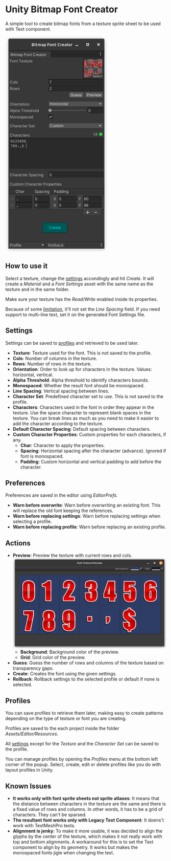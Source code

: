 # Unity Bitmap Font Creator

A simple tool to create bitmap fonts from a texture sprite sheet to be used with Text component.

![Main window](./Documentation/screenshot-01.png)

## How to use it

Select a texture, change the [settings](#settings) accondingly and hit _Create_. It will create a _Material_ and a _Font Settings_ asset with the same name as the texture and in the same folder.

Make sure your texture has the _Read/Write_ enabled inside its properties.

Because of some [limitation](#limitations), it'll not set the _Line Spacing_ field. If you need support to multi-line text, set it on the generated Font Settings file.

## Settings

Settings can be saved to [profiles](#profiles) and retrieved to be used later.

-  **Texture**: Texture used for the font. This is not saved to the profile.
-  **Cols**: Number of columns in the texture.
-  **Rows**: Number of rows in the texture.
-  **Orientation**: Order to look up for characters in the texture. Values: horizontal, vertical.
-  **Alpha Threshold**: Alpha threshold to identify characters bounds.
-  **Monospaced**: Whether the result font should be monospaced.
-  **Line Spacing**: Vertical spacing between lines.
-  **Character Set**: Predefined character set to use. This is not saved to the profile.
-  **Characters**: Characters used in the font in order they appear in the texture. Use the space character to represent blank spaces in the texture. You can break lines as much as you need to make it easier to add the character according to the texture.
-  **Default Character Spacing**: Default spacing between characters.
-  **Custom Character Properties**: Custom properties for each characters, if any.
   -  **Char**: Character to apply the properties.
   -  **Spacing**: Horizontal spacing after the character (advance). Ignored if font is monospaced.
   -  **Padding**: Custom horizontal and vertical padding to add before the character.

## Preferences

Preferences are saved in the editor using _EditorPrefs_.

-  **Warn before overwrite**: Warn before overwriting an existing font. This will replace the old font keeping the references.
-  **Warn before replacing settings**: Warn before replacing settings when selecting a profile.
-  **Warn before replacing profile**: Warn before replacing an existing profile.

## Actions

-  **Preview**: Preview the texture with current rows and cols. ![Preview Window](./Documentation/screenshot-02.png)
   -  **Background**: Background color of the preview.
   -  **Grid**: Grid color of the preview.
-  **Guess**: Guess the number of rows and columns of the texture based on transparency gaps.
-  **Create**: Creates the font using the given settings.
-  **Rollback**: Rollback settings to the selected profile or default if none is selected.

## Profiles

You can save profiles to retrieve them later, making easy to create patterns depending on the type of texture or font you are creating.

Profiles are saved to the each project inside the folder _Assets/Editor/Resources_.

All [settings](#settings) except for the _Texture_ and the _Character Set_ can be saved to the profile.

You can manage profiles by opening the _Profiles_ menu at the bottom left corner of the popup. Select, create, edit or delete profiles like you do with layout profiles in Unity.

## Known Issues

-  **It works only with font sprite sheets not sprite atlases**: It means that the distance between characters in the texture are the same and there is a fixed value of rows and columns. In other words, it has to be a grid of characters. They can't be sparsed.
-  **The resultant font works only with Legacy Text Component**: It doens't work with TextMeshPro texts.
-  **Alignment is jenky**: To make it more usable, it was decided to align the glyphs by the center of the texture, which makes it not really work with top and bottom alignments. A workaround for this is to set the Text component to align by its geometry. It works but makes the monospaced fonts jigle when changing the text.
